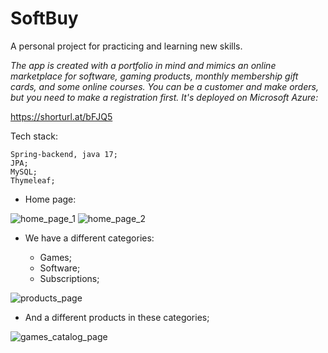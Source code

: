 # SoftBuy
A personal project for practicing and learning new skills.


_The app is created with a portfolio in mind and mimics an online marketplace for software, gaming products, monthly membership gift cards, and some online courses. You can be a customer and make orders, but you need to make a registration first. It's deployed on Microsoft Azure:_

https://shorturl.at/bFJQ5


Tech stack:
```
Spring-backend, java 17;
JPA;
MySQL;
Thymeleaf;
```


* Home page:

![home_page_1](https://github.com/StoyanMihaylov99/SoftBuy/assets/107346999/8fa0ed09-7323-47f5-990e-ccb54745c1b9)
![home_page_2](https://github.com/StoyanMihaylov99/SoftBuy/assets/107346999/92661379-9eb5-4cf1-9a6f-8d5e4d550e8c)


* We have a different categories:

  - Games;
  - Software;
  - Subscriptions;
  
 ![products_page](https://github.com/StoyanMihaylov99/SoftBuy/assets/107346999/8ef68005-ef08-4cc0-bc47-7463d54a82f9)

 - And a different products in these categories;

 ![games_catalog_page](https://github.com/StoyanMihaylov99/SoftBuy/assets/107346999/7e5a9889-b7db-4aaa-b9f4-4e35dd6d84d2)



